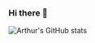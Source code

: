 ### Hi there 👋
![Arthur's GitHub stats](https://github-readme-stats.vercel.app/api?username=AverseABFun)
